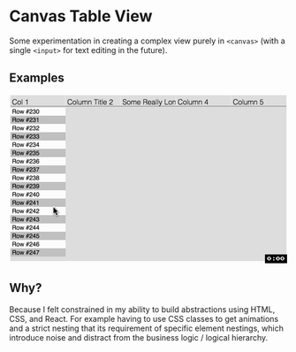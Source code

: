 # Canvas Table View

Some experimentation in creating a complex view purely in `<canvas>` (with a single `<input>` for text editing in the future).

## Examples

![Demo](./canvas_table_view_demo.gif)

## Why?
Because I felt constrained in my ability to build abstractions using HTML, CSS, and React. For example having to use CSS classes to get animations and a strict nesting that its requirement of specific element nestings, which introduce noise and distract from the business logic / logical hierarchy.

